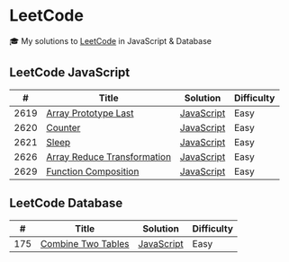 # LeetCode

🎓 My solutions to [LeetCode](https://leetcode.com/) in JavaScript & Database

## LeetCode JavaScript

| #    | Title                                                                                     | Solution                                                              | Difficulty |
| ---- | ----------------------------------------------------------------------------------------- | --------------------------------------------------------------------- | ---------- |
| 2619 | [Array Prototype Last](https://leetcode.com/problems/array-prototype-last/)               | [JavaScript](./Javascript/2619.%20Array%20Prototype%20Last.js)        | Easy       |
| 2620 | [Counter](https://leetcode.com/problems/counter/)                                         | [JavaScript](./Javascript/2620.%20Counter.js)                         | Easy       |
| 2621 | [Sleep](https://leetcode.com/problems/sleep/)                                             | [JavaScript](./Javascript/2621.%20Sleep.js)                           | Easy       |
| 2626 | [Array Reduce Transformation](https://leetcode.com/problems/array-reduce-transformation/) | [JavaScript](./Javascript/2626.%20Array%20Reduce%20Transformation.js) | Easy       |
| 2629 | [Function Composition](https://leetcode.com/problems/function-composition/)               | [JavaScript](./Javascript/2629.%20Function%20Composition.js)          | Easy       |

## LeetCode Database

| #   | Title                                                                   | Solution                                                   | Difficulty |
| --- | ----------------------------------------------------------------------- | ---------------------------------------------------------- | ---------- |
| 175 | [Combine Two Tables](https://leetcode.com/problems/combine-two-tables/) | [JavaScript](./Database/175.%20Combine%20Two%20Tables.sql) | Easy       |
